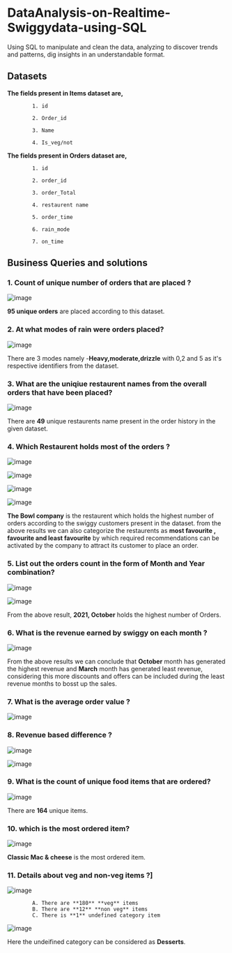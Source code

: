 # DataAnalysis-on-Realtime-Swiggydata-using-SQL
Using SQL to manipulate and clean the data, analyzing to discover trends and patterns, dig insights in an understandable format.

## Datasets
**The fields present in Items dataset are,**
            
            1. id
            
            2. Order_id
            
            3. Name
            
            4. Is_veg/not

**The fields present in Orders dataset are,**
            
            1. id
            
            2. order_id
            
            3. order_Total
            
            4. restaurent name
            
            5. order_time
            
            6. rain_mode
            
            7. on_time


## Business Queries and solutions
### 1. Count of unique number of orders that are placed ?

   ![image](https://github.com/deva-246/DataAnalysis-on-Realtime-Swiggydata-using-SQL/assets/75877347/9bfec0ac-9970-4719-8314-166057b0e2b6)
   
   **95 unique orders** are placed according to this dataset.

   
   

### 2. At what modes of rain were orders placed?

   ![image](https://github.com/deva-246/DataAnalysis-on-Realtime-Swiggydata-using-SQL/assets/75877347/0192b30f-7201-4c39-ba72-2484f4c87ec8)

   There are 3 modes namely -**Heavy,moderate,drizzle** with 0,2 and 5 as it's respective identifiers from the dataset.

   
   

### 3.  What are the uniqiue restaurent names from the overall orders that have been placed?

   ![image](https://github.com/deva-246/DataAnalysis-on-Realtime-Swiggydata-using-SQL/assets/75877347/f290ab7c-7a34-48b9-9345-321b54263034)

   There are **49** unique restaurents name present in the order history in the given dataset.

   
   

### 4.  Which Restaurent holds most of the orders ?

![image](https://github.com/deva-246/DataAnalysis-on-Realtime-Swiggydata-using-SQL/assets/75877347/68b8cc0d-8b06-4f95-a608-2d278e46eb83)
    
![image](https://github.com/deva-246/DataAnalysis-on-Realtime-Swiggydata-using-SQL/assets/75877347/e4b61785-5daf-4261-a905-cd880b58fdc0)

![image](https://github.com/deva-246/DataAnalysis-on-Realtime-Swiggydata-using-SQL/assets/75877347/377aba1b-8f0a-43b6-8dd6-61ceb4b9dfd1)
    
![image](https://github.com/deva-246/DataAnalysis-on-Realtime-Swiggydata-using-SQL/assets/75877347/5e8a17f7-f73e-4437-bfcb-68f3379d41bc)
    

**The Bowl company** is the restaurent which holds the highest number of orders according to the swiggy customers present in the dataset. from the above results we can also categorize the restaurents as **most favourite , favourite and least favourite** by which required recommendations can be activated by the company to attract its customer to place an order. 

### 5. List out the orders count in the form of Month and Year combination?

![image](https://github.com/deva-246/DataAnalysis-on-Realtime-Swiggydata-using-SQL/assets/75877347/07a340db-af98-4a2b-b1ed-370f302695cc)

![image](https://github.com/deva-246/DataAnalysis-on-Realtime-Swiggydata-using-SQL/assets/75877347/3ae3ecd2-5df7-40d0-8e0a-53bfd2b67cb0)

From the above result, **2021, October** holds the highest number of Orders.

### 6. What is the revenue earned by swiggy on each month ?

![image](https://github.com/deva-246/DataAnalysis-on-Realtime-Swiggydata-using-SQL/assets/75877347/7d15f49e-9eca-4312-a6d1-a182a6ee8205)

From the above results we can conclude that **October** month has generated the highest revenue and **March** month has generated least revenue, considering this more discounts and offers can be included during the least revenue months to bosst up the sales.

### 7. What is the average order value ?

![image](https://github.com/deva-246/DataAnalysis-on-Realtime-Swiggydata-using-SQL/assets/75877347/e61fa810-dd50-4af1-b213-cd38ccaf4194)

### 8. Revenue based difference ?

![image](https://github.com/deva-246/DataAnalysis-on-Realtime-Swiggydata-using-SQL/assets/75877347/b88832df-f7b2-4b7c-aecf-0bb03b1c4b97)

![image](https://github.com/deva-246/DataAnalysis-on-Realtime-Swiggydata-using-SQL/assets/75877347/7219a3d9-c8da-42a9-bf8d-fdbafbf44a89)

### 9. What is the count of unique food items that are ordered?

![image](https://github.com/deva-246/DataAnalysis-on-Realtime-Swiggydata-using-SQL/assets/75877347/346ed1bb-bd47-49c6-abb0-846db72a123b)

There are **164** unique items.

### 10. which is the most ordered item?

![image](https://github.com/deva-246/DataAnalysis-on-Realtime-Swiggydata-using-SQL/assets/75877347/904183ae-65df-450f-9a2b-cff0286ab5ce)

**Classic Mac & cheese** is the most ordered item.

### 11. Details about veg and non-veg items ?]

![image](https://github.com/deva-246/DataAnalysis-on-Realtime-Swiggydata-using-SQL/assets/75877347/1d20611a-59bf-4150-8f90-55e9010491af)

            A. There are **180** **veg** items
            B. There are **12** **non veg** items
            C. There is **1** undefined category item
            
![image](https://github.com/deva-246/DataAnalysis-on-Realtime-Swiggydata-using-SQL/assets/75877347/1c9b902b-6a2d-4b74-8a3c-5aa2e52240b2)

Here the undeifined category can be considered as **Desserts**.



            





























   

   
   


            




